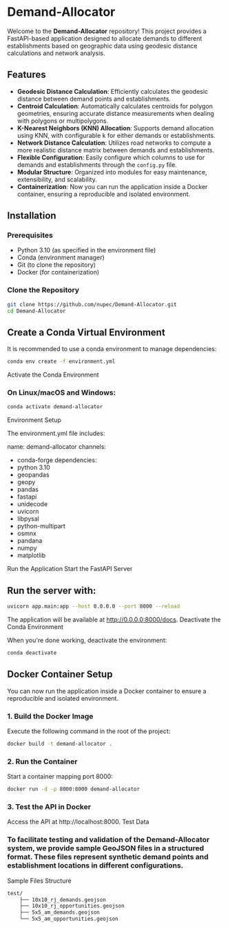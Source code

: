 # Demand-Allocator

Welcome to the **Demand-Allocator** repository! This project provides a FastAPI-based application designed to allocate demands to different establishments based on geographic data using geodesic distance calculations and network analysis.

## Features

- **Geodesic Distance Calculation**: Efficiently calculates the geodesic distance between demand points and establishments.
- **Centroid Calculation**: Automatically calculates centroids for polygon geometries, ensuring accurate distance measurements when dealing with polygons or multipolygons.
- **K-Nearest Neighbors (KNN) Allocation**: Supports demand allocation using KNN, with configurable k for either demands or establishments.
- **Network Distance Calculation**: Utilizes road networks to compute a more realistic distance matrix between demands and establishments.
- **Flexible Configuration**: Easily configure which columns to use for demands and establishments through the `config.py` file.
- **Modular Structure**: Organized into modules for easy maintenance, extensibility, and scalability.
- **Containerization**: Now you can run the application inside a Docker container, ensuring a reproducible and isolated environment.

## Installation

### Prerequisites

- Python 3.10 (as specified in the environment file)
- Conda (environment manager)
- Git (to clone the repository)
- Docker (for containerization)

### Clone the Repository

```bash
git clone https://github.com/nupec/Demand-Allocator.git
cd Demand-Allocator
```
## Create a Conda Virtual Environment

It is recommended to use a conda environment to manage dependencies:
```bash
conda env create -f environment.yml
```
Activate the Conda Environment

### On Linux/macOS and Windows:
```bash
conda activate demand-allocator
```
Environment Setup

The environment.yml file includes:

name: demand-allocator
channels:
  - conda-forge
dependencies:
  - python 3.10
  - geopandas
  - geopy
  - pandas
  - fastapi
  - unidecode
  - uvicorn
  - libpysal
  - python-multipart
  - osmnx
  - pandana
  - numpy
  - matplotlib

Run the Application
Start the FastAPI Server

## Run the server with:
```bash
uvicorn app.main:app --host 0.0.0.0 --port 8000 --reload
```

The application will be available at http://0.0.0.0:8000/docs.
Deactivate the Conda Environment

When you're done working, deactivate the environment:
```bash
conda deactivate
```
## Docker Container Setup

You can now run the application inside a Docker container to ensure a reproducible and isolated environment.

### 1. Build the Docker Image

Execute the following command in the root of the project:
```bash
docker build -t demand-allocator .
```
### 2. Run the Container

Start a container mapping port 8000:
```bash
docker run -d -p 8000:8000 demand-allocator
```
### 3. Test the API in Docker

Access the API at http://localhost:8000.
Test Data

### To facilitate testing and validation of the Demand-Allocator system, we provide sample GeoJSON files in a structured format. These files represent synthetic demand points and establishment locations in different configurations.
Sample Files Structure

```bash
test/
    ├── 10x10_rj_demands.geojson
    ├── 10x10_rj_opportunities.geojson
    ├── 5x5_am_demands.geojson
    └── 5x5_am_opportunities.geojson

